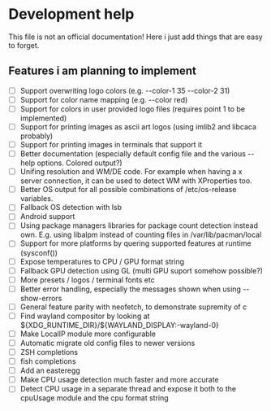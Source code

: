 # Development help

This file is not an official documentation!
Here i just add things that are easy to forget.

## Features i am planning to implement

- [ ] Support overwriting logo colors (e.g. --color-1 35 --color-2 31)
- [ ] Support for color name mapping (e.g. --color red)
- [ ] Support for colors in user provided logo files (requires point 1 to be implemented)
- [ ] Support for printing images as ascii art logos (using imlib2 and libcaca probably)
- [ ] Support for printing images in terminals that support it
- [ ] Better documentation (especially default config file and the various --help options. Colored output?)
- [ ] Unifing resolution and WM/DE code. For example when having a x server connection, it can be used to detect WM with XProperties too.
- [ ] Better OS output for all possible combinations of /etc/os-release variables.
- [ ] Fallback OS detection with lsb
- [ ] Android support
- [ ] Using package managers libraries for package count detection instead own. E.g. using libalpm instead of counting files in /var/lib/pacman/local
- [ ] Support for more platforms by quering supported features at runtime (sysconf())
- [ ] Expose temperatures to CPU / GPU format string
- [ ] Fallback GPU detection using GL (multi GPU suport somehow possible?)
- [ ] More presets / logos / terminal fonts etc
- [ ] Better error handling, especially the messages shown when using --show-errors
- [ ] General feature parity with neofetch, to demonstrate supremity of c
- [ ] Find wayland compositor by looking at \${XDG_RUNTIME_DIR}/${WAYLAND_DISPLAY:-wayland-0}
- [ ] Make LocalIP module more configurable
- [ ] Automatic migrate old config files to newer versions
- [ ] ZSH completions
- [ ] fish completions
- [ ] Add an easteregg
- [ ] Make CPU usage detection much faster and more accurate
- [ ] Detect CPU usage in a separate thread and expose it both to the cpuUsage module and the cpu format string
